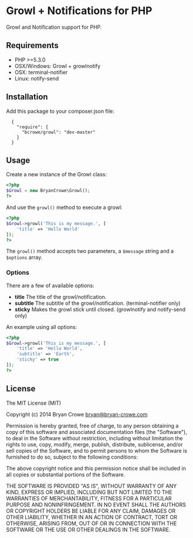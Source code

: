 # Growl + Notifications for PHP

Growl and Notification support for PHP.

## Requirements

* PHP >=5.3.0
* OSX/Windows: Growl + growlnotify
* OSX: terminal-notifier
* Linux: notify-send

## Installation

Add this package to your composer.json file:

```composer
  {
    "require": {
      "bcrowe/growl": "dev-master"
    }
  }
```

## Usage

Create a new instance of the Growl class:

```php
<?php
$Growl = new BryanCrowe\Growl();
?>
```

And use the `growl()` method to execute a growl:

```php
<?php
$Growl->growl('This is my message.', [
    'title' => 'Hello World'
]);
?>
```

The `growl()` method accepts two parameters, a `$message` string and a
`$options` array.

### Options

There are a few of available options:

* **title** The title of the growl/notification.
* **subtitle** The subtitle of the growl/notification. (terminal-notifier only)
* **sticky** Makes the growl stick until closed. (growlnotify and notify-send only)

An example using all options:

```php
<?php
$Growl->growl('This is my message.', [
    'title' => 'Hello World',
    'subtitle' => 'Earth',
    'sticky' => true
]);
?>
```

## License

The MIT License (MIT)

Copyright (c) 2014 Bryan Crowe <bryan@bryan-crowe.com>

Permission is hereby granted, free of charge, to any person obtaining a copy
of this software and associated documentation files (the "Software"), to deal
in the Software without restriction, including without limitation the rights
to use, copy, modify, merge, publish, distribute, sublicense, and/or sell
copies of the Software, and to permit persons to whom the Software is
furnished to do so, subject to the following conditions:

The above copyright notice and this permission notice shall be included in
all copies or substantial portions of the Software.

THE SOFTWARE IS PROVIDED "AS IS", WITHOUT WARRANTY OF ANY KIND, EXPRESS OR
IMPLIED, INCLUDING BUT NOT LIMITED TO THE WARRANTIES OF MERCHANTABILITY,
FITNESS FOR A PARTICULAR PURPOSE AND NONINFRINGEMENT. IN NO EVENT SHALL THE
AUTHORS OR COPYRIGHT HOLDERS BE LIABLE FOR ANY CLAIM, DAMAGES OR OTHER
LIABILITY, WHETHER IN AN ACTION OF CONTRACT, TORT OR OTHERWISE, ARISING FROM,
OUT OF OR IN CONNECTION WITH THE SOFTWARE OR THE USE OR OTHER DEALINGS IN
THE SOFTWARE.
